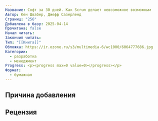 ```yaml
---
Название: Софт за 30 дней. Как Scrum делает невозможное возможным
Автор: Кен Швабер, Джефф Сазерленд
Страниц: "256"
Добавлена в базу: 2025-04-14
Прочитана: false
Начал читать: 
Закончил читать: 
Тип: "[[Книга]]"
Обложка: https://ir.ozone.ru/s3/multimedia-6/wc1000/6064777686.jpg
Категории:
  - разработка
  - менеджмент
Progress: <p><progress max=0 value=0></progress></p>
Формат:
  - бумажная
---
```

## Причина добавления


## Рецензия
